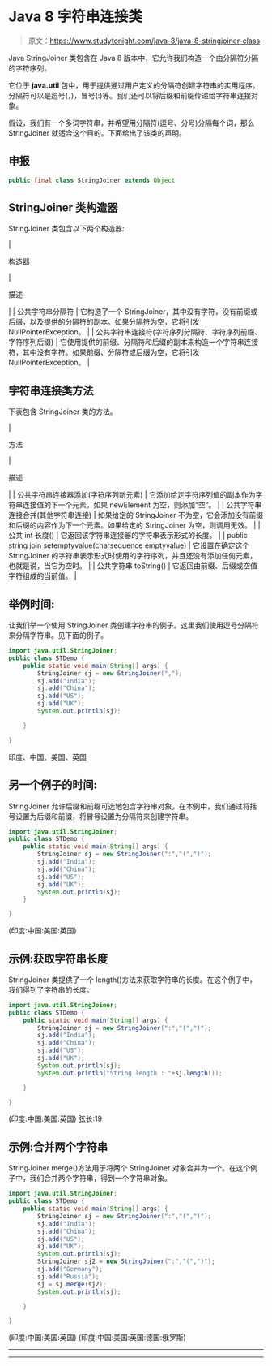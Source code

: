 # Java 8 字符串连接类

> 原文：<https://www.studytonight.com/java-8/java-8-stringjoiner-class>

Java StringJoiner 类包含在 Java 8 版本中，它允许我们构造一个由分隔符分隔的字符序列。

它位于 **java.util** 包中，用于提供通过用户定义的分隔符创建字符串的实用程序。分隔符可以是逗号(，)，冒号(:)等。我们还可以将后缀和前缀传递给字符串连接对象。

假设，我们有一个多词字符串，并希望用分隔符(逗号、分号)分隔每个词，那么 StringJoiner 就适合这个目的。下面给出了该类的声明。

## 申报

```java
public final class StringJoiner extends Object
```

## StringJoiner 类构造器

StringJoiner 类包含以下两个构造器:

| 

构造器

 | 

描述

 |
| 公共字符串分隔符 | 它构造了一个 StringJoiner，其中没有字符，没有前缀或后缀，以及提供的分隔符的副本。如果分隔符为空，它将引发 NullPointerException。 |
| 公共字符串连接符(字符序列分隔符、字符序列前缀、字符序列后缀) | 它使用提供的前缀、分隔符和后缀的副本来构造一个字符串连接符，其中没有字符。如果前缀、分隔符或后缀为空，它将引发 NullPointerException。 |

## 字符串连接类方法

下表包含 StringJoiner 类的方法。

| 

方法

 | 

描述

 |
| 公共字符串连接器添加(字符序列新元素) | 它添加给定字符序列值的副本作为字符串连接值的下一个元素。如果 newElement 为空，则添加“空”。 |
| 公共字符串连接合并(其他字符串连接) | 如果给定的 StringJoiner 不为空，它会添加没有前缀和后缀的内容作为下一个元素。如果给定的 StringJoiner 为空，则调用无效。 |
| 公共 int 长度() | 它返回该字符串连接器的字符串表示形式的长度。 |
| public string join setemptyvalue(charsequence emptyvalue) | 它设置在确定这个 StringJoiner 的字符串表示形式时使用的字符序列，并且还没有添加任何元素，也就是说，当它为空时。 |
| 公共字符串 toString() | 它返回由前缀、后缀或空值字符组成的当前值。 |

## 举例时间:

让我们举一个使用 StringJoiner 类创建字符串的例子。这里我们使用逗号分隔符来分隔字符串。见下面的例子。

```java
import java.util.StringJoiner;
public class STDemo {
	public static void main(String[] args) {
		StringJoiner sj = new StringJoiner(",");
		sj.add("India");
		sj.add("China");
		sj.add("US");
		sj.add("UK");
		System.out.println(sj);

	}

}
```

印度、中国、美国、英国

## 另一个例子的时间:

StringJoiner 允许后缀和前缀可选地包含字符串对象。在本例中，我们通过将括号设置为后缀和前缀，将冒号设置为分隔符来创建字符串。

```java
import java.util.StringJoiner;
public class STDemo {
	public static void main(String[] args) {
		StringJoiner sj = new StringJoiner(":","(",")");
		sj.add("India");
		sj.add("China");
		sj.add("US");
		sj.add("UK");
		System.out.println(sj);
	}

}
```

(印度:中国:美国:英国)

## 示例:获取字符串长度

StringJoiner 类提供了一个 length()方法来获取字符串的长度。在这个例子中，我们得到了字符串的长度。

```java
import java.util.StringJoiner;
public class STDemo {
	public static void main(String[] args) {
		StringJoiner sj = new StringJoiner(":","(",")");
		sj.add("India");
		sj.add("China");
		sj.add("US");
		sj.add("UK");
		System.out.println(sj);
		System.out.println("String length : "+sj.length());

	}

}
```

(印度:中国:美国:英国)
弦长:19

## 示例:合并两个字符串

StringJoiner merge()方法用于将两个 StringJoiner 对象合并为一个。在这个例子中，我们合并两个字符串，得到一个字符串对象。

```java
import java.util.StringJoiner;
public class STDemo {
	public static void main(String[] args) {
		StringJoiner sj = new StringJoiner(":","(",")");
		sj.add("India");
		sj.add("China");
		sj.add("US");
		sj.add("UK");
		System.out.println(sj);
		StringJoiner sj2 = new StringJoiner(":","(",")");
		sj.add("Germany");
		sj.add("Russia");
		sj = sj.merge(sj2);
		System.out.println(sj);

	}

}
```

(印度:中国:美国:英国)
(印度:中国:美国:英国:德国:俄罗斯)

* * *

* * *